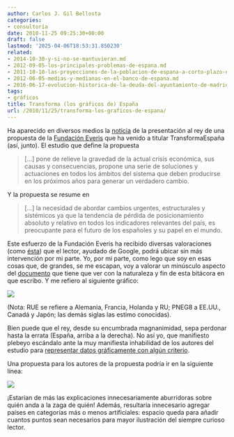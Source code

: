 ```yaml
---
author: Carlos J. Gil Bellosta
categories:
- consultoría
date: 2010-11-25 09:25:30+00:00
draft: false
lastmod: '2025-04-06T18:53:31.850230'
related:
- 2014-10-30-y-si-no-se-mantuvieran.md
- 2012-09-05-los-principales-problemas-de-espana.md
- 2011-10-10-las-proyecciones-de-la-poblacion-de-espana-a-corto-plazo-del-ine-no-valen-para-un-carajo.md
- 2012-06-05-medias-y-medianas-en-el-banco-de-espana.md
- 2016-06-17-evolucion-historica-de-la-deuda-del-ayuntamiento-de-madrid.md
tags:
- gráficos
title: Transforma (los gráficos de) España
url: /2010/11/25/transforma-los-graficos-de-espana/
---
```


Ha aparecido en diversos medios la [noticia](http://www.fundacioneveris.es/sala-de-prensa/noticias/2010/transforma-espana.html) de la presentación al rey de una propuesta de la [Fundación Everis](http://www.fundacioneveris.es/) que ha venido a titular TransformaEspaña (así, junto). El estudio que define la propuesta


>[...] pone de relieve la gravedad de la actual crisis económica, sus causas y consecuencias, propone una serie de soluciones y actuaciones en todos los ámbitos del sistema que deben producirse en los próximos años para generar un verdadero cambio.

Y la propuesta se resume en


>[...] la necesidad de abordar cambios urgentes, estructurales y sistémicos ya que la tendencia de pérdida de posicionamiento absoluto y relativo en todos los indicadores relevantes del país, es preocupante para el futuro de los españoles y su papel en el mundo.

Este esfuerzo de la Fundación Everis ha recibido diversas valoraciones (como [ésta](http://www.cotizalia.com/disparate-economico/empresarios-manifiesto-demoledor-20101122-4431.html)) que el lector, ayudado de Google, podrá ubicar sin más intervención por mi parte. Yo, por mi parte, como lego que soy en esas cosas que, de grandes, se me escapan, voy a valorar un minúsculo aspecto del [documento](http://www.fundacioneveris.es/Images/Transforma%20Espa%C3%B1a_tcm32-71023.zip) que tiene que ver con la naturaleza y fin de esta bitácora en que escribo. Y me refiero al siguiente gráfico:


[![](/wp-uploads/2010/11/quo_vadis_hispania.png#center)
](/wp-uploads/2010/11/quo_vadis_hispania.png#center)


(Nota: RUE se refiere a Alemania, Francia, Holanda y RU; PNEG8 a EE.UU., Canadá y Japón; las demás siglas las estimo conocidas).

Bien puede que el rey, desde su encumbrada magnanimidad, sepa perdonar hasta la errata (España, arriba a la derecha). No así yo, que manifiesto plebeyo escándalo ante la muy manifiesta inhabilidad de los autores del estudio para [representar datos gráficamente con algún criterio](http://www.alzado.org/articulo.php?id_art=608).

Una propuesta para los autores de la propuesta podría ir en la siguiente línea:

[![](/wp-uploads/2010/11/quo_vadis_hispania_alt.png#center)
](/wp-uploads/2010/11/quo_vadis_hispania_alt.png#center)


¡Estarían de más las explicaciones innecesariamente aburridoras sobre quién anda a la zaga de quién! Además, resultaría innecesario agregar países en categorías más o menos artificiales: espacio queda para añadir cuantos puntos sean necesarios para mayor ilustración del siempre curioso lector.
